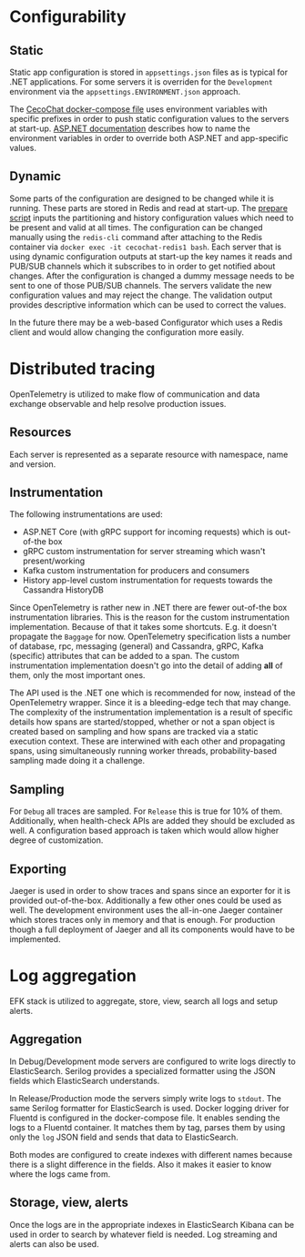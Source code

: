 # Configurability

## Static

Static app configuration is stored in `appsettings.json` files as is typical for .NET applications. For some servers it is overriden for the `Development` environment via the `appsettings.ENVIRONMENT.json` approach.

The [CecoChat docker-compose file](../run/cecochat.yml) uses environment variables with specific prefixes in order to push static configuration values to the servers at start-up. [ASP.NET documentation](https://docs.microsoft.com/en-us/aspnet/core/fundamentals/configuration/?view=aspnetcore-5.0#environment-variables) describes how to name the environment variables in order to override both ASP.NET and app-specific values.

## Dynamic

Some parts of the configuration are designed to be changed while it is running. These parts are stored in Redis and read at start-up. The [prepare script](../run/redis/redis-create-configuration.sh) inputs the partitioning and history configuration values which need to be present and valid at all times. The configuration can be changed manually using the `redis-cli` command after attaching to the Redis container via `docker exec -it cecochat-redis1 bash`. Each server that is using dynamic configuration outputs at start-up the key names it reads and PUB/SUB channels which it subscribes to in order to get notified about changes. After the configuration is changed a dummy message needs to be sent to one of those PUB/SUB channels. The servers validate the new configuration values and may reject the change. The validation output provides descriptive information which can be used to correct the values.

In the future there may be a web-based Configurator which uses a Redis client and would allow changing the configuration more easily.

# Distributed tracing

OpenTelemetry is utilized to make flow of communication and data exchange observable and help resolve production issues.

## Resources

Each server is represented as a separate resource with namespace, name and version.

## Instrumentation

The following instrumentations are used:
* ASP.NET Core (with gRPC support for incoming requests) which is out-of-the box
* gRPC custom instrumentation for server streaming which wasn't present/working
* Kafka custom instrumentation for producers and consumers
* History app-level custom instrumentation for requests towards the Cassandra HistoryDB

Since OpenTelemetry is rather new in .NET there are fewer out-of-the box instrumentation libraries. This is the reason for the custom instrumentation implementation. Because of that it takes some shortcuts. E.g. it doesn't propagate the `Baggage` for now. OpenTelemetry specification lists a number of database, rpc, messaging (general) and Cassandra, gRPC, Kafka (specific) attributes that can be added to a span. The custom instrumentation implementation doesn't go into the detail of adding **all** of them, only the most important ones.

The API used is the .NET one which is recommended for now, instead of the OpenTelemetry wrapper. Since it is a bleeding-edge tech that may change. The complexity of the instrumentation implementation is a result of specific details how spans are started/stopped, whether or not a span object is created based on sampling and how spans are tracked via a static execution context. These are interwined with each other and propagating spans, using simultaneously running worker threads, probability-based sampling made doing it a challenge.

## Sampling

For `Debug` all traces are sampled. For `Release` this is true for 10% of them. Additionally, when health-check APIs are added they should be excluded as well. A configuration based approach is taken which would allow higher degree of customization.

## Exporting

Jaeger is used in order to show traces and spans since an exporter for it is provided out-of-the-box. Additionally a few other ones could be used as well. The development environment uses the all-in-one Jaeger container which stores traces only in memory and that is enough. For production though a full deployment of Jaeger and all its components would have to be implemented.

# Log aggregation

EFK stack is utilized to aggregate, store, view, search all logs and setup alerts.

## Aggregation

In Debug/Development mode servers are configured to write logs directly to ElasticSearch. Serilog provides a specialized formatter using the JSON fields which ElasticSearch understands.

In Release/Production mode the servers simply write logs to `stdout`. The same Serilog formatter for ElasticSearch is used. Docker logging driver for Fluentd is configured in the docker-compose file. It enables sending the logs to a Fluentd container. It matches them by tag, parses them by using only the `log` JSON field and sends that data to ElasticSearch.

Both modes are configured to create indexes with different names because there is a slight difference in the fields. Also it makes it easier to know where the logs came from.

## Storage, view, alerts

Once the logs are in the appropriate indexes in ElasticSearch Kibana can be used in order to search by whatever field is needed. Log streaming and alerts can also be used.